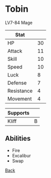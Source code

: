 # Tobin

LV7-84 Mage

| Stat       | <!-- --> |
| ---------- | -------- |
| HP         | 30       |
| Attack     | 11       |
| Skill      | 10       |
| Speed      | 10       |
| Luck       | 8        |
| Defense    | 7        |
| Resistance | 4        |
| Movement   | 4        |

| Supports | <!-- --> |
| -------- | -------- |
| Kliff    | B        |

## Abilities

- Fire
- Excalibur
- Swap

[Back](../README.md)
